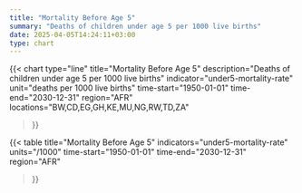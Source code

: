 ```yaml
---
title: "Mortality Before Age 5"
summary: "Deaths of children under age 5 per 1000 live births"
date: 2025-04-05T14:24:11+03:00
type: chart
---
```


{{< chart
    type="line"
    title="Mortality Before Age 5"
    description="Deaths of children under age 5 per 1000 live births"
    indicator="under5-mortality-rate"
    unit="deaths per 1000 live births"
    time-start="1950-01-01"
    time-end="2030-12-31"
    region="AFR"
    locations="BW,CD,EG,GH,KE,MU,NG,RW,TD,ZA"
>}}

{{< table
    title="Mortality Before Age 5"
    indicators="under5-mortality-rate"
    units="/1000"
    time-start="1950-01-01"
    time-end="2030-12-31"
    region="AFR"
>}}
